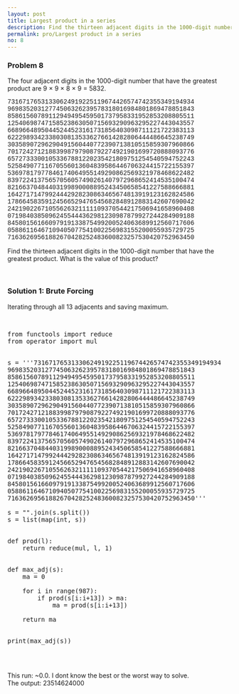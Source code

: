 ```yaml
---
layout: post
title: Largest product in a series
description: Find the thirteen adjacent digits in the 1000-digit number that have the greatest product. What is the value of this product?
permalink: pro/Largest product in a series
no: 8
---
```


<div class="problem">
<h3>Problem 8</h3>
<p>The four adjacent digits in the 1000-digit number that have the greatest product are 9 × 9 × 8 × 9 = 5832.</p>
<p style="font-family:'courier new';">
73167176531330624919225119674426574742355349194934<br>
96983520312774506326239578318016984801869478851843<br>
85861560789112949495459501737958331952853208805511<br>
12540698747158523863050715693290963295227443043557<br>
66896648950445244523161731856403098711121722383113<br>
62229893423380308135336276614282806444486645238749<br>
30358907296290491560440772390713810515859307960866<br>
70172427121883998797908792274921901699720888093776<br>
65727333001053367881220235421809751254540594752243<br>
52584907711670556013604839586446706324415722155397<br>
53697817977846174064955149290862569321978468622482<br>
83972241375657056057490261407972968652414535100474<br>
82166370484403199890008895243450658541227588666881<br>
16427171479924442928230863465674813919123162824586<br>
17866458359124566529476545682848912883142607690042<br>
24219022671055626321111109370544217506941658960408<br>
07198403850962455444362981230987879927244284909188<br>
84580156166097919133875499200524063689912560717606<br>
05886116467109405077541002256983155200055935729725<br>
71636269561882670428252483600823257530420752963450<br></p>
<p>Find the thirteen adjacent digits in the 1000-digit number that have the greatest product. What is the value of this product?</p>
</div><br>

<h3>Solution 1: Brute Forcing</h3>
<p> Iterating through all 13 adjacents and saving maximum.</p>
<br>
<pre>
<div class="highlight"><span></span><span class="kn">from</span> <span class="nn">functools</span> <span class="kn">import</span> <span class="nb">reduce</span>
<span class="kn">from</span> <span class="nn">operator</span> <span class="kn">import</span> <span class="n">mul</span>
<br><br><span class="n">s</span> <span class="o">=</span> <span class="s1">&#39;&#39;&#39;73167176531330624919225119674426574742355349194934</span>
<span class="s1">96983520312774506326239578318016984801869478851843</span>
<span class="s1">85861560789112949495459501737958331952853208805511</span>
<span class="s1">12540698747158523863050715693290963295227443043557</span>
<span class="s1">66896648950445244523161731856403098711121722383113</span>
<span class="s1">62229893423380308135336276614282806444486645238749</span>
<span class="s1">30358907296290491560440772390713810515859307960866</span>
<span class="s1">70172427121883998797908792274921901699720888093776</span>
<span class="s1">65727333001053367881220235421809751254540594752243</span>
<span class="s1">52584907711670556013604839586446706324415722155397</span>
<span class="s1">53697817977846174064955149290862569321978468622482</span>
<span class="s1">83972241375657056057490261407972968652414535100474</span>
<span class="s1">82166370484403199890008895243450658541227588666881</span>
<span class="s1">16427171479924442928230863465674813919123162824586</span>
<span class="s1">17866458359124566529476545682848912883142607690042</span>
<span class="s1">24219022671055626321111109370544217506941658960408</span>
<span class="s1">07198403850962455444362981230987879927244284909188</span>
<span class="s1">84580156166097919133875499200524063689912560717606</span>
<span class="s1">05886116467109405077541002256983155200055935729725</span>
<span class="s1">71636269561882670428252483600823257530420752963450&#39;&#39;&#39;</span>
<br><span class="n">s</span> <span class="o">=</span> <span class="s2">&quot;&quot;</span><span class="o">.</span><span class="n">join</span><span class="p">(</span><span class="n">s</span><span class="o">.</span><span class="n">split</span><span class="p">())</span>
<span class="n">s</span> <span class="o">=</span> <span class="nb">list</span><span class="p">(</span><span class="nb">map</span><span class="p">(</span><span class="nb">int</span><span class="p">,</span> <span class="n">s</span><span class="p">))</span>
<br><br><span class="k">def</span> <span class="nf">prod</span><span class="p">(</span><span class="n">l</span><span class="p">):</span>
    <span class="k">return</span> <span class="nb">reduce</span><span class="p">(</span><span class="n">mul</span><span class="p">,</span> <span class="n">l</span><span class="p">,</span> <span class="mi">1</span><span class="p">)</span>
<br><br><span class="k">def</span> <span class="nf">max_adj</span><span class="p">(</span><span class="n">s</span><span class="p">):</span>
    <span class="n">ma</span> <span class="o">=</span> <span class="mi">0</span>
<br>    <span class="k">for</span> <span class="n">i</span> <span class="ow">in</span> <span class="nb">range</span><span class="p">(</span><span class="mi">987</span><span class="p">):</span>
        <span class="k">if</span> <span class="n">prod</span><span class="p">(</span><span class="n">s</span><span class="p">[</span><span class="n">i</span><span class="p">:</span><span class="n">i</span><span class="o">+</span><span class="mi">13</span><span class="p">])</span> <span class="o">&gt;</span> <span class="n">ma</span><span class="p">:</span>
            <span class="n">ma</span> <span class="o">=</span> <span class="n">prod</span><span class="p">(</span><span class="n">s</span><span class="p">[</span><span class="n">i</span><span class="p">:</span><span class="n">i</span><span class="o">+</span><span class="mi">13</span><span class="p">])</span>
<br>    <span class="k">return</span> <span class="n">ma</span>
<br><br><span class="k">print</span><span class="p">(</span><span class="n">max_adj</span><span class="p">(</span><span class="n">s</span><span class="p">))</span>
</div>
</pre>
<br>

<p> This run: <span class='time'>~0.0</span>. I dont know the best or the worst way to solve.
<br> The output: <span class='answer'>23514624000</span></p>
